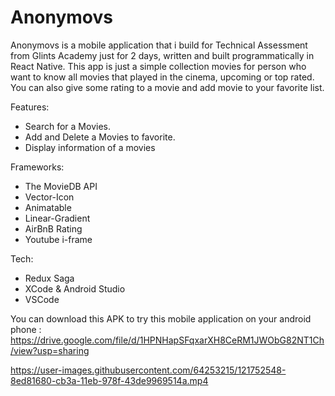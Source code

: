 # Anonymovs
Anonymovs is a mobile application that i build for Technical Assessment from Glints Academy just for 2 days, written and built programmatically in React Native. This app is just a simple collection movies for person who want to know all movies that played in the cinema, upcoming or top rated. You can also give some rating to a movie and add movie to your favorite list.

Features:
* Search for a Movies. 
* Add and Delete a Movies to favorite.
* Display information of a movies

Frameworks:
* The MovieDB API
* Vector-Icon
* Animatable
* Linear-Gradient  
* AirBnB Rating
* Youtube i-frame

Tech:
* Redux Saga
* XCode & Android Studio
* VSCode

You can download this APK to try this mobile application on your android phone :
https://drive.google.com/file/d/1HPNHapSFqxarXH8CeRM1JWObG82NT1Ch/view?usp=sharing


https://user-images.githubusercontent.com/64253215/121752548-8ed81680-cb3a-11eb-978f-43de9969514a.mp4

